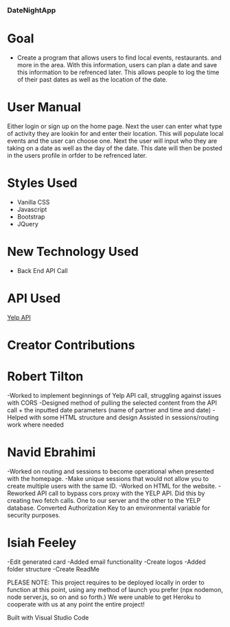 ### DateNightApp
# Goal
- Create a program that allows users to find local events, restaurants. and more in the area. With this information, users can plan a date and save this information to be refrenced later. This allows people to log the time of their past dates as well as the location of the date. 

# User Manual
Either login or sign up on the home page. Next the user can enter what type of activity they are lookin for and enter their location. This will populate local events and the user can choose one. Next the user will input who they are taking on a date as well as the day of the date. This date will then be posted in the users profile in orfder to be refrenced later.

# Styles Used
- Vanilla CSS
- Javascript
- Bootstrap
- JQuery

# New Technology Used
- Back End API Call


# API Used
[Yelp API](https://www.yelp.com/developers/documentation/v3)

# Creator Contributions
# Robert Tilton
-Worked to implement beginnings of Yelp API call, struggling against issues with CORS
-Designed method of pulling the selected content from the API call + the inputted date parameters (name of partner and time and date)
-Helped with some HTML structure and design
Assisted in sessions/routing work where needed



# Navid Ebrahimi
-Worked on routing and sessions to become operational when presented with the   homepage.
-Make unique sessions that would not allow you to create multiple users with the same ID.
-Worked on HTML for the website.
-Reworked API call to bypass cors proxy with the YELP API. Did this by creating two fetch calls. One to our server and the other to the YELP database.
Converted Authorization Key to an environmental variable for security purposes. 



# Isiah Feeley
-Edit generated card
-Added email functionality
-Create logos
-Added folder structure
-Create ReadMe


PLEASE NOTE: This project requires to be deployed locally in order to function at this point, using any method of launch you prefer (npx nodemon, node server.js, so on and so forth.) We were unable to get Heroku to cooperate with us at any point the entire project!

Built with Visual Studio Code
